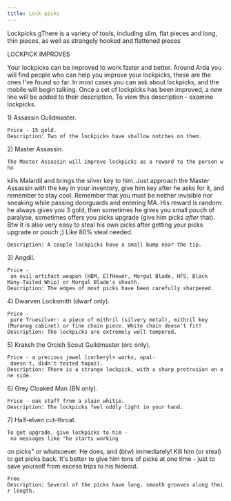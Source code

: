 ```yaml
---
title: Lock picks
---
```


Lockpicks <nowiki>gThere is a variety of tools, including slim, flat
pieces and long, thin pieces, as well as strangely hooked and flattened
pieces

</pre>

LOCKPICK IMPROVES

Your lockpicks can be improved to work faster and better. Around Arda
you will find people who can help you improve your lockpicks, these are
the ones I've found so far. In most cases you can ask about lockpicks,
and the mobile will begin talking. Once a set of lockpicks has been
improved, a new line will be added to their description. To view this
description - examine lockpicks.

1\) Assassin Guildmaster.

`Price - 15 gold.`
`Description: Two of the lockpicks have shallow notches on them.`

2\) Master Assassin.

`The Master Assassin will improve lockpicks as a reward to the person who`

kills Malardil and brings the silver key to him. Just approach the
Master Assassin with the key in your inventory, give him key after he
asks for it, and remember to stay cool. Remember that you must be
neither invisible nor sneaking while passing doorguards and entering MA.
His reward is random: he always gives you 3 gold, then sometimes he
gives you small pouch of paralyse, sometimes offers you picks upgrade
(give him picks _after_ that). Btw it is also very easy to steal his
own picks after getting your picks upgrade or pouch ;) Like 80% steal
needed.

`Description: A couple lockpicks have a small bump near the tip.`

3\) Angdil.

`Price - an evil artifact weapon (HBM, ElfHewer, Morgul Blade, HFS, Black`
`Many-Tailed Whip) or Morgul Blade's sheath.`
`Description: The edges of most picks have been carefully sharpened.`

4\) Dwarven Locksmith (dwarf only).

`Price - pure Truesilver: a piece of mithril (silvery metal), mithril key`
`(Muranog cabinet) or fine chain piece. White chain doesn't fit!`
`Description: The lockpicks are extremely well tempered.`

5\) Kraksh the Orcish Scout Guildmaster (orc only).

`Price - a precious jewel (corberyl+ works, opal- doesn't, didn't tested topaz).`
`Description: There is a strange lockpick, with a sharp protrusion on one side.`

6\) Grey Cloaked Man (BN only).

`Price - oak staff from a slain whitie.`
`Description: The lockpicks feel oddly light in your hand.`

7\) Half-elven cut-throat.

`To get upgrade, give lockpicks to him - no messages like "he starts working`

on picks" or whatsoever. He does, and (btw) immediately! Kill him (or
steal) to get picks back. It's better to give him tons of picks at one
time - just to save yourself from excess trips to his hideout.

`Free.`
`Description: Several of the picks have long, smooth grooves along their length.`